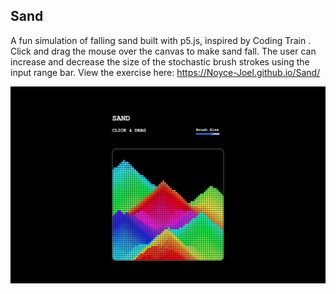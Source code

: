 ## Sand

A fun simulation of falling sand built with p5.js, inspired by Coding Train .
Click and drag the mouse over the canvas to make sand fall.
The user can increase and decrease the size of the stochastic brush strokes using the input range bar.
View the exercise here: https://Noyce-Joel.github.io/Sand/

![Page Image](/public/page.jpeg)



